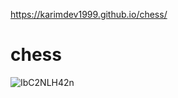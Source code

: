 https://karimdev1999.github.io/chess/

# chess

![IbC2NLH42n](https://user-images.githubusercontent.com/62350169/106914497-1f7a9200-6716-11eb-9194-c109431707d0.gif)


